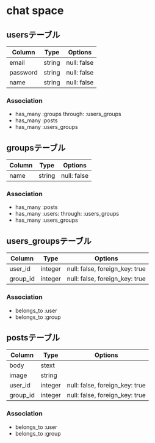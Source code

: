 # chat space
## usersテーブル
|Column|Type|Options|
|------|----|-------|
|email|string|null: false|
|password|string|null: false|
|name|string|null: false|
### Association
- has_many :groups through:  :users_groups
- has_many :posts
- has_many :users_groups
## groupsテーブル
|Column|Type|Options|
|------|----|-------|
|name|string|null: false|

### Association
- has_many :posts
- has_many :users: through:  :users_groups
- has_many :users_groups

## users_groupsテーブル
|Column|Type|Options|
|------|----|-------|
|user_id|integer|null: false, foreign_key: true|
|group_id|integer|null: false, foreign_key: true|
### Association
- belongs_to :user
- belongs_to :group


## postsテーブル
|Column|Type|Options|
|------|----|-------|
|body|stext|
|image|string|
|user_id|integer|null: false, foreign_key: true|
|group_id|integer|null: false, foreign_key: true|
### Association
- belongs_to :user
- belongs_to :group
